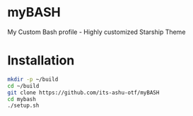 # myBASH
My Custom Bash profile - Highly customized Starship Theme

# Installation

```bash
mkdir -p ~/build
cd ~/build
git clone https://github.com/its-ashu-otf/myBASH
cd mybash
./setup.sh
```
